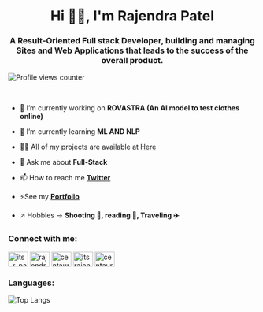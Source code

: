 <h1 align="center">Hi 👨‍💻, I'm Rajendra Patel</h1>


<h3 align="center">A Result-Oriented Full stack Developer, building and managing Sites and Web Applications that leads to the success of the overall product.</h3> 

![Profile views counter](https://komarev.com/ghpvc/?username=centauricoder01&&style=flat-square)

<br/>

- 🔭 I’m currently working on **ROVASTRA (An AI model to test clothes online)**

- 🌱 I’m currently learning **ML AND NLP**

- 👨‍💻 All of my projects are available at <a href="https://github.com/centauricoder01?tab=repositories">Here</a>

- 💬 Ask me about **Full-Stack**

- 📫 How to reach me **<a href="https://twitter.com/itsrpatel">Twitter</a>**

- ⚡See my **<a href="https://centauricoder01.github.io/">Portfolio</a>**

- ↗️ Hobbies ->  **Shooting 🔫, reading 📖, Traveling ✈️**

<h3 align="left">Connect with me:</h3>
<p align="left">
<a href="https://twitter.com/itsrpatel" target="blank"><img align="center" src="https://raw.githubusercontent.com/rahuldkjain/github-profile-readme-generator/master/src/images/icons/Social/twitter.svg" alt="its_r_patel" height="30" width="40" /></a>
<a href="https://linkedin.com/in/rajendra01" target="blank"><img align="center" src="https://raw.githubusercontent.com/rahuldkjain/github-profile-readme-generator/master/src/images/icons/Social/linked-in-alt.svg" alt="rajendra01" height="30" width="40" /></a>
<a href="https://codesandbox.com/centauricoder01" target="blank"><img align="center" src="https://raw.githubusercontent.com/rahuldkjain/github-profile-readme-generator/master/src/images/icons/Social/codesandbox.svg" alt="centauricoder01" height="30" width="40" /></a>
<a href="https://www.hackerrank.com/itsrajendrapatel" target="blank"><img align="center" src="https://raw.githubusercontent.com/rahuldkjain/github-profile-readme-generator/master/src/images/icons/Social/hackerrank.svg" alt="itsrajendrapatel" height="30" width="40" /></a>
<a href="https://www.leetcode.com/centauricoder" target="blank"><img align="center" src="https://raw.githubusercontent.com/rahuldkjain/github-profile-readme-generator/master/src/images/icons/Social/leet-code.svg" alt="centauricoder" height="30" width="40" /></a>
</p>

<h3 align="left">Languages:</h3>

![Top Langs](https://github-readme-stats.vercel.app/api/top-langs/?username=centauricoder01&layout=compact&theme=tokyoday)
